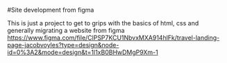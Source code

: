 #Site development from figma

This is just a project to get to grips with the basics of html, css and generally migrating a website from figma
https://www.figma.com/file/ClPSP7KCU1NbvxMXA914hlFk/travel-landing-page-jacobvoyles?type=design&node-id=0%3A2&mode=design&t=1l1xB0BHwDMgP9Xm-1